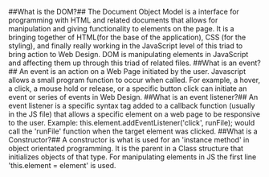 ##What is the DOM?## 
The Document Object Model is a interface for programming with HTML and related documents that allows for manipulation and giving functionality to elements on the page. It is a bringing together of HTML(for the base of the application), CSS (for the styling), and finally really working in the JavaScript level of this triad to bring action to Web Design. DOM is manipulating elements in JavaScript and affecting them up through this triad of related files. 
##What is an event?## 
 An event is an action on a Web Page initiated by the user. Javascript allows a small program function to occur when called. For example, a hover, a click, a mouse hold or release, or a specific button click can initiate an event or series of events in Web Design. 
##What is an event listener?##
An event listener is a specific syntax tag added to a callback function (usually in the JS file) that allows a specific element on a web page to be responsive to the user. Example: this.element.addEventListener('click', runFile); would call the 'runFile' function when the target element was clicked. 
##What is a Constructor?##
 A constructor is what is used for an 'instance method' in object orientated programming. It is the parent in a Class structure that initializes objects of that type. For manipulating elements in JS the first line 'this.element = element' is used.   